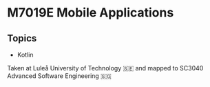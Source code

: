 # M7019E Mobile Applications

## Topics

-   Kotlin

Taken at Luleå University of Technology 🇸🇪 and mapped to SC3040 Advanced Software Engineering 🇸🇬
